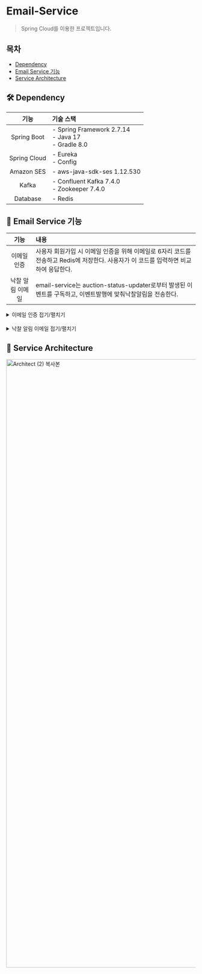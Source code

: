 # Email-Service
> Spring Cloud를 이용한 프로젝트입니다.

## 목차
- [Dependency](#-dependency) <br>
- [Email Service 기능](#-auth-service-기능) <br>
- [Service Architecture](#-service-architecture) <br>
                                                

## 🛠️ Dependency

|           기능           | 기술 스택                                               |
|:--------------------:|:------------------------------------------------------|
|      Spring Boot      | - Spring Framework 2.7.14<br> - Java 17 <br> - Gradle 8.0 |
|     Spring Cloud      | - Eureka <br> - Config |
|  Amazon SES  | - aws-java-sdk-ses 1.12.530  |
|  Kafka  | - Confluent Kafka 7.4.0 <br>- Zookeeper 7.4.0                          |
|  Database   | - Redis        |


## 📝 Email Service 기능

|       기능       | 내용                                                     |
|:--------------:|:-------------------------------------------------------|
|      이메일 인증     | 사용자 회원가입 시 이메일 인증을 위해 이메일로 6자리 코드를 전송하고 Redis에 저장한다. 사용자가 이 코드를 입력하면 비교하여 응답한다.                       |
|      낙찰 알림 이메일    | email-service는  auction-status-updater로부터 발생된 이벤트를 구독하고, 이벤트발행에 맞춰낙찰알림을 전송한다.                         |


<details>
<summary>이메일 인증 접기/펼치기</summary>
<br>
사용자는 회원가입시 이메일 인증을 수행해야합니다. 사용자의 이메일과 함께 요청이 들어오면 랜덤 6자리 코드를 생성한후, AWS SES를 이용하여 사용자에게 전송합니다. 동시에 이 6자리 코드를 Redis에 저장합니다.
<br> 
<br> 
이후 사용자가 이메일로 전송받은 6자리 코드를 입력하고 요청을 보내면 Redis에 저장된 값과 비교하여 사용자에게 응답합니다.
<br><br>
<img width="923" alt="스크린샷 2023-09-12 오후 7 29 09" src="https://github.com/wooriFisa-Final-Project-F4/.github/assets/109801772/d96eab1c-8b42-4c35-b909-8c5456494fa4">
</details>

<br>
<details>
<summary>낙찰 알림 이메일 접기/펼치기</summary>
<br>ArteModerni 웹사이트는 [auction-status-updater](https://github.com/wooriFisa-Final-Project-F4/auction-status-updater)를 이용해 매일 자정 경매가 끝난 상품에 대해 상태를 업데이트 하면서 낙찰자를 확인하여 관련 정보로 이벤트를 발행합니다. email-service는 해당 이벤트를 구독하고 있다가, 이벤트 발행에 맞춰 낙찰 알림을 전송합니다.
<img width="1364" alt="스크린샷 2023-09-12 오후 7 09 04" src="https://github.com/wooriFisa-Final-Project-F4/.github/assets/109801772/856bd9ec-d420-46c2-a798-3b723d5656ce">
</details>

## 🧩 Service Architecture
<img width="1618" alt="Architect (2) 복사본" src="https://github.com/wooriFisa-Final-Project-F4/.github/assets/109801772/27ac2b1d-8624-424f-aefb-4ceda4484b63">
